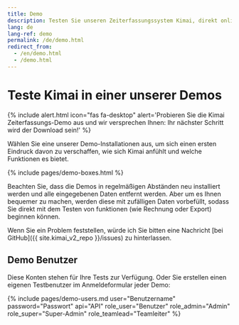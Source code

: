 ```yaml
---
title: Demo
description: Testen Sie unseren Zeiterfassungssystem Kimai, direkt online in einer unserer Demo Installationen.
lang: de
lang-ref: demo
permalink: /de/demo.html
redirect_from:
  - /en/demo.html
  - /demo.html
---
```


# Teste Kimai in einer unserer Demos

{% include alert.html icon="fas fa-desktop" alert='Probieren Sie die Kimai Zeiterfassungs-Demo aus und wir versprechen Ihnen: Ihr nächster Schritt wird der Download sein!' %}

Wählen Sie eine unserer Demo-Installationen aus, um sich einen ersten Eindruck davon zu verschaffen, wie sich Kimai anfühlt und welche Funktionen es bietet.

{% include pages/demo-boxes.html %}

Beachten Sie, dass die Demos in regelmäßigen Abständen neu installiert werden und alle eingegebenen Daten entfernt werden. 
Aber um es Ihnen bequemer zu machen, werden diese mit zufälligen Daten vorbefüllt, sodass Sie direkt mit dem Testen von funktionen (wie Rechnung oder Export) beginnen können.

Wenn Sie ein Problem feststellen, würde ich Sie bitten eine Nachricht [bei GitHub]({{ site.kimai_v2_repo }}/issues) zu hinterlassen.

## Demo Benutzer

Diese Konten stehen für Ihre Tests zur Verfügung. Oder Sie erstellen einen eigenen Testbenutzer im Anmeldeformular jeder Demo:

{% include pages/demo-users.md user="Benutzername" password="Passwort" api="API" role_user="Benutzer" role_admin="Admin" role_super="Super-Admin" role_teamlead="Teamleiter" %}
